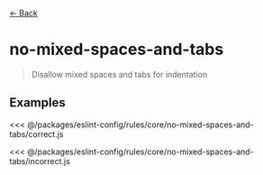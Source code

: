 [&#x2190; Back](./)
# no-mixed-spaces-and-tabs <badge text="warn" type="warn" vertical="middle"/>

> Disallow mixed spaces and tabs for indentation


## Examples

<code-highlight>
 
<div slot="correct">

<<< @/packages/eslint-config/rules/core/no-mixed-spaces-and-tabs/correct.js

</div>

 
<div slot="incorrect">

<<< @/packages/eslint-config/rules/core/no-mixed-spaces-and-tabs/incorrect.js

</div>

 
</code-highlight>

